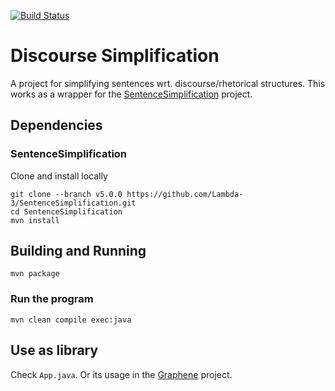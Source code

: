 [![Build Status](https://travis-ci.org/Lambda-3/DiscourseSimplification.svg?branch=master)](https://travis-ci.org/Lambda-3/DiscourseSimplification)

# Discourse Simplification

A project for simplifying sentences wrt. discourse/rhetorical structures.
This works as a wrapper for the [SentenceSimplification](https://github.com/Lambda-3/SentenceSimplification) project.

## Dependencies

### SentenceSimplification

Clone and install locally
    
    git clone --branch v5.0.0 https://github.com/Lambda-3/SentenceSimplification.git 
    cd SentenceSimplification
    mvn install

## Building and Running

    mvn package

### Run the program

    mvn clean compile exec:java

## Use as library
Check `App.java`. 
Or its usage in the [Graphene](https://github.com/Lambda-3/Graphene) project.
    
   
